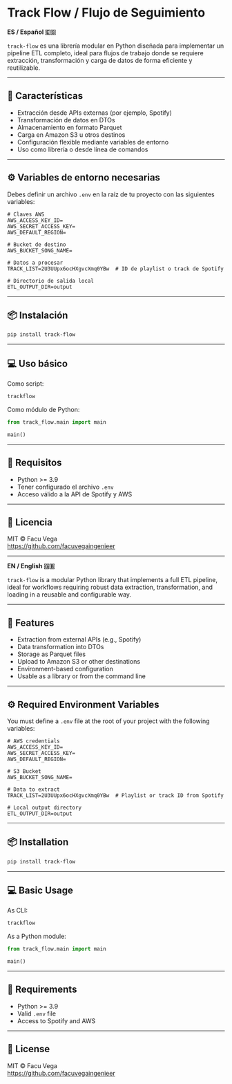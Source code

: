 # Track Flow / Flujo de Seguimiento

**ES / Español 🇪🇸**

`track-flow` es una librería modular en Python diseñada para implementar un pipeline ETL completo, ideal para flujos de trabajo donde se requiere extracción, transformación y carga de datos de forma eficiente y reutilizable.

---

## 🚀 Características

- Extracción desde APIs externas (por ejemplo, Spotify)
- Transformación de datos en DTOs
- Almacenamiento en formato Parquet
- Carga en Amazon S3 u otros destinos
- Configuración flexible mediante variables de entorno
- Uso como librería o desde línea de comandos

---

## ⚙️ Variables de entorno necesarias

Debes definir un archivo `.env` en la raíz de tu proyecto con las siguientes variables:

```env
# Claves AWS
AWS_ACCESS_KEY_ID=
AWS_SECRET_ACCESS_KEY=
AWS_DEFAULT_REGION=

# Bucket de destino
AWS_BUCKET_SONG_NAME=

# Datos a procesar
TRACK_LIST=2U3UUpx6ocHXgvcXmq0YBw  # ID de playlist o track de Spotify

# Directorio de salida local
ETL_OUTPUT_DIR=output
```

---

## 📦 Instalación

```bash
pip install track-flow
```

---

## 💻 Uso básico

Como script:

```bash
trackflow
```

Como módulo de Python:

```python
from track_flow.main import main

main()
```

---

## 🧠 Requisitos

- Python >= 3.9
- Tener configurado el archivo `.env`
- Acceso válido a la API de Spotify y AWS

---

## 🪪 Licencia

MIT © Facu Vega  
https://github.com/facuvegaingenieer

---

**EN / English 🇬🇧**

`track-flow` is a modular Python library that implements a full ETL pipeline, ideal for workflows requiring robust data extraction, transformation, and loading in a reusable and configurable way.

---

## 🚀 Features

- Extraction from external APIs (e.g., Spotify)
- Data transformation into DTOs
- Storage as Parquet files
- Upload to Amazon S3 or other destinations
- Environment-based configuration
- Usable as a library or from the command line

---

## ⚙️ Required Environment Variables

You must define a `.env` file at the root of your project with the following variables:

```env
# AWS credentials
AWS_ACCESS_KEY_ID=
AWS_SECRET_ACCESS_KEY=
AWS_DEFAULT_REGION=

# S3 Bucket
AWS_BUCKET_SONG_NAME=

# Data to extract
TRACK_LIST=2U3UUpx6ocHXgvcXmq0YBw  # Playlist or track ID from Spotify

# Local output directory
ETL_OUTPUT_DIR=output
```

---

## 📦 Installation

```bash
pip install track-flow
```

---

## 💻 Basic Usage

As CLI:

```bash
trackflow
```

As a Python module:

```python
from track_flow.main import main

main()
```

---

## 🧠 Requirements

- Python >= 3.9
- Valid `.env` file
- Access to Spotify and AWS

---

## 🪪 License

MIT © Facu Vega  
https://github.com/facuvegaingenieer